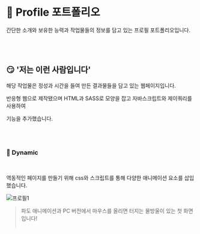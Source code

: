 # :ocean: Profile 포트폴리오

간단한 소개와 보유한 능력과 작업물들의 정보를 담고 있는 프로필 포트폴리오입니다. 
<br/><br/><br/><br/>


## :smirk: '저는 이런 사람입니다'

해당 작업물은 정성과 시간을 들여 만든 결과물들을 담고 있는 웹페이지입니다. 

반응형 웹으로 제작됐으며 HTML과 SASS로 모양을 잡고 자바스크립트와 제이쿼리를 사용하여

기능을 추가했습니다.

<br/><br/>
### :pushpin: Dynamic 
<br/>

역동적인 페이지를 만들기 위해 css와 스크립트를 통해 다양한 애니메이션 요소를 삽입했습니다.

![프로필1](https://user-images.githubusercontent.com/114633681/214866902-c1f7fe51-5731-4233-ae36-681c5814fa44.jpg)
> 파도 애니메이션과 PC 버전에서 마우스를 올리면 터지는 물방울이 있는 첫 화면입니다!
<br/><br/>

